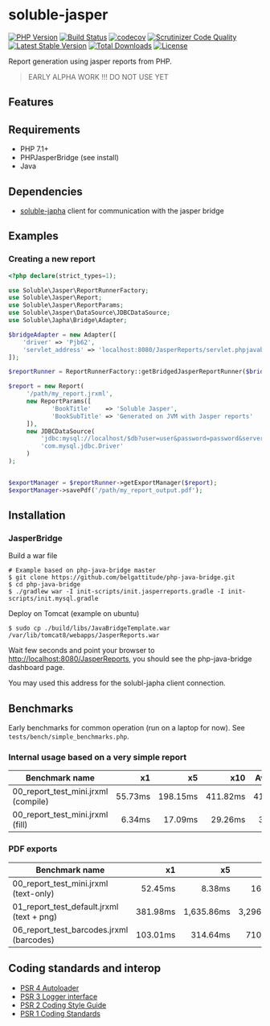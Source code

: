 # soluble-jasper  

[![PHP Version](http://img.shields.io/badge/php-7.1+-ff69b4.svg)](https://packagist.org/packages/soluble/jasper)
[![Build Status](https://travis-ci.org/belgattitude/soluble-jasper.svg?branch=master)](https://travis-ci.org/belgattitude/soluble-jasper)
[![codecov](https://codecov.io/gh/belgattitude/soluble-jasper/branch/master/graph/badge.svg)](https://codecov.io/gh/belgattitude/soluble-jasper)
[![Scrutinizer Code Quality](https://scrutinizer-ci.com/g/belgattitude/soluble-jasper/badges/quality-score.png?b=master)](https://scrutinizer-ci.com/g/belgattitude/soluble-jasper/?branch=master)
[![Latest Stable Version](https://poser.pugx.org/soluble/jasper/v/stable.svg)](https://packagist.org/packages/soluble/jasper)
[![Total Downloads](https://poser.pugx.org/soluble/jasper/downloads.png)](https://packagist.org/packages/soluble/jasper)
[![License](https://poser.pugx.org/soluble/jasper/license.png)](https://packagist.org/packages/soluble/jasper)

Report generation using jasper reports from PHP.  

> EARLY ALPHA WORK !!! DO NOT USE YET

## Features


## Requirements

- PHP 7.1+
- PHPJasperBridge (see install)
- Java

## Dependencies

- [soluble-japha](https://github.com/belgattitude/soluble-japha) client for communication with the jasper bridge

## Examples

### Creating a new report

```php
<?php declare(strict_types=1);

use Soluble\Jasper\ReportRunnerFactory;
use Soluble\Jasper\Report;
use Soluble\Jasper\ReportParams;
use Soluble\Jasper\DataSource\JDBCDataSource;
use Soluble\Japha\Bridge\Adapter;

$bridgeAdapter = new Adapter([
    'driver' => 'Pjb62',
    'servlet_address' => 'localhost:8080/JasperReports/servlet.phpjavabridge'    
]);

$reportRunner = ReportRunnerFactory::getBridgedJasperReportRunner($bridgeAdapter);

$report = new Report(
     '/path/my_report.jrxml',
     new ReportParams([
            'BookTitle'    => 'Soluble Jasper',
            'BookSubTitle' => 'Generated on JVM with Jasper reports'
     ]),
     new JDBCDataSource(
         'jdbc:mysql://localhost/$db?user=user&password=password&serverTimezone=UTC',
         'com.mysql.jdbc.Driver'
     )
);


$exportManager = $reportRunner->getExportManager($report);
$exportManager->savePdf('/path/my_report_output.pdf');

```

## Installation


### JasperBridge

Build a war file

```shell
# Example based on php-java-bridge master
$ git clone https://github.com/belgattitude/php-java-bridge.git
$ cd php-java-bridge
$ ./gradlew war -I init-scripts/init.jasperreports.gradle -I init-scripts/init.mysql.gradle 
```

Deploy on Tomcat (example on ubuntu)

```shell
$ sudo cp ./build/libs/JavaBridgeTemplate.war /var/lib/tomcat8/webapps/JasperReports.war
```

Wait few seconds and point your browser to [http://localhost:8080/JasperReports](http://localhost:8080/JasperReports), you
should see the php-java-bridge dashboard page.

You may used this address for the solubl-japha client connection.

## Benchmarks

Early benchmarks for common operation (run on a laptop for now). See `tests/bench/simple_benchmarks.php`.


### Internal usage based on a very simple report

| Benchmark name |  x1 | x5 | x10 | Average | Memory |
|----| ----:|----:|----:|-------:|----:| 
| 00_report_test_mini.jrxml (compile) | 55.73ms| 198.15ms| 411.82ms| 41.61ms| 37.59Kb|
| 00_report_test_mini.jrxml (fill) | 6.34ms| 17.09ms| 29.26ms| 3.29ms| 29.29Kb|


### PDF exports

| Benchmark name |  x1 | x5 | x10 | Average | Memory |
|----| ----:|----:|----:|-------:|----:| 
| 00_report_test_mini.jrxml (text-only) | 52.45ms| 8.38ms| 16.72ms| 4.85ms| 0.79Kb|
| 01_report_test_default.jrxml (text + png) | 381.98ms| 1,635.86ms| 3,296.36ms| 332.14ms| 0.75Kb|
| 06_report_test_barcodes.jrxml (barcodes) | 103.01ms| 314.64ms| 710.39ms| 70.50ms| 0.75Kb|


  
## Coding standards and interop

* [PSR 4 Autoloader](https://github.com/php-fig/fig-standards/blob/master/accepted/PSR-4-autoloader.md)
* [PSR 3 Logger interface](https://github.com/php-fig/fig-standards/blob/master/accepted/PSR-3-logger-interface.md)
* [PSR 2 Coding Style Guide](https://github.com/php-fig/fig-standards/blob/master/accepted/PSR-2-coding-style-guide.md)
* [PSR 1 Coding Standards](https://github.com/php-fig/fig-standards/blob/master/accepted/PSR-1-basic-coding-standard.md)

